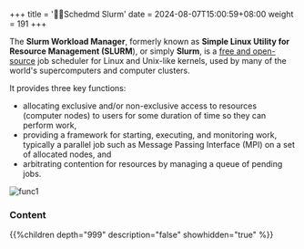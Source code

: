 +++
title = '👨‍💻Schedmd Slurm'
date = 2024-08-07T15:00:59+08:00
weight = 191
+++

The **Slurm Workload Manager**, formerly known as **Simple Linux Utility for Resource Management (SLURM**), or simply **Slurm**, is a [free and open-source](https://slurm.schedmd.com/documentation.html) job scheduler for Linux and Unix-like kernels, used by many of the world's supercomputers and computer clusters.

It provides three key functions:

- allocating exclusive and/or non-exclusive access to resources (computer nodes) to users for some duration of time so they can perform work,
- providing a framework for starting, executing, and monitoring work, typically a parallel job such as Message Passing Interface (MPI) on a set of allocated nodes, and
- arbitrating contention for resources by managing a queue of pending jobs.

![func1](../images/content/hpc/slurm_arch.gif)

### Content

{{%children depth="999" description="false" showhidden="true" %}}